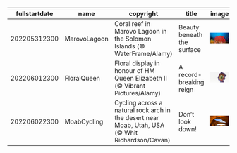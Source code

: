 |fullstartdate|name|copyright|title|image|
|--|--|--|--|--|
202205312300|MarovoLagoon|Coral reef in Marovo Lagoon in the Solomon Islands (© WaterFrame/Alamy)|Beauty beneath the surface|![](/en-GB/2022/06/202205312300MarovoLagoon.jpg)|
202206012300|FloralQueen|Floral display in honour of HM Queen Elizabeth II (© Vibrant Pictures/Alamy)|A record-breaking reign|![](/en-GB/2022/06/202206012300FloralQueen.jpg)|
202206022300|MoabCycling|Cycling across a natural rock arch in the desert near Moab, Utah, USA (© Whit Richardson/Cavan)|Don’t look down!|![](/en-GB/2022/06/202206022300MoabCycling.jpg)|
